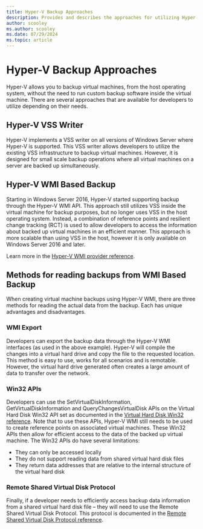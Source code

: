 ```yaml
---
title: Hyper-V Backup Approaches
description: Provides and describes the approaches for utilizing Hyper-V to create backup virtual machines.
author: scooley
ms.author: scooley
ms.date: 07/29/2024
ms.topic: article
---
```


# Hyper-V Backup Approaches

Hyper-V allows you to backup virtual machines, from the host operating system, without the need to run custom backup software inside the virtual machine. There are several approaches that are available for developers to utilize depending on their needs.

## Hyper-V VSS Writer

Hyper-V implements a VSS writer on all versions of Windows Server where Hyper-V is supported. This VSS writer allows developers to utilize the existing VSS infrastructure to backup virtual machines. However, it is designed for small scale backup operations where all virtual machines on a server are backed up simultaneously.

## Hyper-V WMI Based Backup

Starting in Windows Server 2016, Hyper-V started supporting backup through the Hyper-V WMI API. This approach still utilizes VSS inside the virtual machine for backup purposes, but no longer uses VSS in the host operating system.  Instead, a combination of reference points and resilient change tracking (RCT) is used to allow developers to access the information about backed up virtual machines in an efficient manner. This approach is more scalable than using VSS in the host, however it is only available on Windows Server 2016 and later.

Learn more in the [Hyper-V WMI provider reference](/windows/win32/hyperv_v2/windows-virtualization-portal).

## Methods for reading backups from WMI Based Backup

When creating virtual machine backups using Hyper-V WMI, there are three methods for reading the actual data from the backup. Each has unique advantages and disadvantages.

### WMI Export

Developers can export the backup data through the Hyper-V WMI interfaces (as used in the above example). Hyper-V will compile the changes into a virtual hard drive and copy the file to the requested location. This method is easy to use, works for all scenarios and is remotable. However, the virtual hard drive generated often creates a large amount of data to transfer over the network.

### Win32 APIs

Developers can use the SetVirtualDiskInformation, GetVirtualDiskInformation and QueryChangesVirtualDisk APIs on the Virtual Hard Disk Win32 API set as documented in the [Virtual Hard Disk Win32 reference](/windows/desktop/api/_vhd/).
Note that to use these APIs, Hyper-V WMI still needs to be used to create reference points on associated virtual machines. These Win32 APIs then allow for efficient access to the data of the backed up virtual machine. The Win32 APIs do have several limitations:

* They can only be accessed locally
* They do not support reading data from shared virtual hard disk files
* They return data addresses that are relative to the internal structure of the virtual hard disk

### Remote Shared Virtual Disk Protocol

Finally, if a developer needs to efficiently access backup data information from a shared virtual hard disk file – they will need to use the Remote Shared Virtual Disk Protocol. This protocol is documented in the [Remote Shared Virtual Disk Protocol reference](/openspecs/windows_protocols/ms-rsvd/c865c326-47d6-4a91-a62d-0e8f26007d15).
